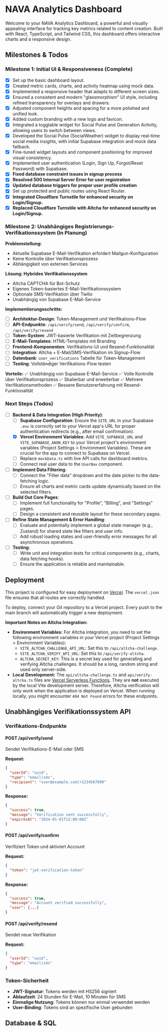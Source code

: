 # NAVA Analytics Dashboard

Welcome to your NAVA Analytics Dashboard, a powerful and visually appealing interface for tracking key metrics related to content creation. Built with React, TypeScript, and Tailwind CSS, this dashboard offers interactive charts and a responsive design.

## Milestones & Todos

### Milestone 1: Initial UI & Responsiveness (Complete)
- [x] Set up the basic dashboard layout.
- [x] Created metric cards, charts, and activity heatmap using mock data.
- [x] Implemented a responsive header that adapts to different screen sizes.
- [x] Ensured a consistent and modern "glassmorphism" UI style, including refined transparency for overlays and drawers.
- [x] Adjusted component heights and spacing for a more polished and unified look.
- [x] Added custom branding with a new logo and favicon.
- [x] Integrated a togglable widget for Social Pulse and Generation Activity, allowing users to switch between views.
- [x] Developed the Social Pulse (SocialWeather) widget to display real-time social media insights, with initial Supabase integration and mock data fallback.
- [x] Fine-tuned widget layouts and component positioning for improved visual consistency.
- [x] Implemented user authentication (Login, Sign Up, Forgot/Reset Password) with Supabase.
- [x] **Fixed database constraint issues in signup process**
- [x] **Resolved 500 Internal Server Error for user registration**
- [x] **Updated database triggers for proper user profile creation**
- [x] Set up protected and public routes using React Router.
- [x] **Integrated Cloudflare Turnstile for enhanced security on Login/Signup.**
- [x] **Replaced Cloudflare Turnstile with Altcha for enhanced security on Login/Signup.**

### Milestone 2: Unabhängiges Registrierungs-Verifikationssystem (In Planung)

**Problemstellung:**
- Aktuelle Supabase E-Mail-Verifikation erfordert Mailgun-Konfiguration
- Keine Kontrolle über Verifikationsprozess
- Abhängigkeit von externen Services

**Lösung: Hybrides Verifikationssystem**
- Altcha CAPTCHA für Bot-Schutz
- Eigenes Token-basiertes E-Mail-Verifikationssystem
- Optionale SMS-Verifikation über Twilio
- Unabhängig von Supabase E-Mail-Service

**Implementierungsschritte:**
- [ ] **Architektur-Design**: Token-Management und Verifikations-Flow
- [ ] **API-Endpunkte**: `/api/verify/send`, `/api/verify/confirm`, `/api/verify/resend`
- [ ] **Token-System**: JWT-basierte Verifikation mit Zeitbegrenzung
- [ ] **E-Mail-Templates**: HTML-Templates mit Branding
- [ ] **Frontend-Komponenten**: Verifikations-UI und Resend-Funktionalität
- [ ] **Integration**: Altcha + E-Mail/SMS-Verifikation im Signup-Flow
- [ ] **Datenbank**: `user_verifications` Tabelle für Token-Management
- [ ] **Testing**: Vollständiger Verifikations-Flow testen

**Vorteile:**
✅ Unabhängig von Supabase E-Mail-Service
✅ Volle Kontrolle über Verifikationsprozess
✅ Skalierbar und erweiterbar
✅ Mehrere Verifikationsmethoden
✅ Bessere Benutzererfahrung mit Resend-Funktionalität

### Next Steps (Todos)
- [ ] **Backend & Data Integration (High Priority)**:
    - [ ] **Supabase Configuration**: Ensure the `SITE_URL` in your Supabase `.env` is correctly set to your Vercel app's URL for proper authentication redirects (e.g., after email confirmation).
    - [x] **Vercel Environment Variables**: Add `VITE_SUPABASE_URL` and `VITE_SUPABASE_ANON_KEY` to your Vercel project's environment variables (Project Settings > Environment Variables). These are crucial for the app to connect to Supabase on Vercel.
    - [ ] Replace `mockData.ts` with live API calls for dashboard metrics.
    - [ ] Connect real user data to the `UserNav` component.
- [ ] **Implement Data Filtering**:
    - [ ] Connect the "Filter data" dropdown and the date picker to the data-fetching logic.
    - [ ] Ensure all charts and metric cards update dynamically based on the selected filters.
- [ ] **Build Out Core Pages**:
    - [ ] Implement full functionality for "Profile", "Billing", and "Settings" pages.
    - [ ] Design a consistent and reusable layout for these secondary pages.
- [ ] **Refine State Management & Error Handling**:
    - [ ] Evaluate and potentially implement a global state manager (e.g., Zustand) for shared state like filters and user info.
    - [ ] Add robust loading states and user-friendly error messages for all asynchronous operations.
- [ ] **Testing**:
    - [ ] Write unit and integration tests for critical components (e.g., charts, data fetching hooks).
    - [ ] Ensure the application is reliable and maintainable.

## Deployment

This project is configured for easy deployment on [Vercel](https://vercel.com/). The `vercel.json` file ensures that all routes are correctly handled.

To deploy, connect your Git repository to a Vercel project. Every push to the main branch will automatically trigger a new deployment.

**Important Notes on Altcha Integration:**

*   **Environment Variables:** For Altcha integration, you need to set the following environment variables in your Vercel project (Project Settings > Environment Variables):
    *   `VITE_ALTCHA_CHALLENGE_API_URL`: Set this to `/api/altcha-challenge`.
    *   `VITE_ALTCHA_VERIFY_API_URL`: Set this to `/api/verify-altcha`.
    *   `ALTCHA_SECRET_KEY`: This is a secret key used for generating and verifying Altcha challenges. It should be a long, random string and used only server-side.
*   **Local Development:** The `api/altcha-challenge.ts` and `api/verify-altcha.ts` files are [Vercel Serverless Functions](https://vercel.com/docs/functions/serverless-functions). They are **not** executed by the local Vite development server. Therefore, Altcha verification will only work when the application is deployed on Vercel. When running locally, you might encounter `404 Not Found` errors for these endpoints.

## Unabhängiges Verifikationssystem API

### Verifikations-Endpunkte

#### POST /api/verify/send
Sendet Verifikations-E-Mail oder SMS

**Request:**
```json
{
  "userId": "uuid",
  "type": "email|sms",
  "recipient": "user@example.com|+1234567890"
}
```

**Response:**
```json
{
  "success": true,
  "message": "Verification sent successfully",
  "expiresAt": "2024-01-01T12:00:00Z"
}
```

#### POST /api/verify/confirm
Verifiziert Token und aktiviert Account

**Request:**
```json
{
  "token": "jwt-verification-token"
}
```

**Response:**
```json
{
  "success": true,
  "message": "Account verified successfully",
  "user": {...}
}
```

#### POST /api/verify/resend
Sendet neue Verifikation

**Request:**
```json
{
  "userId": "uuid",
  "type": "email|sms"
}
```

### Token-Sicherheit

- **JWT-Signatur**: Tokens werden mit HS256 signiert
- **Ablaufzeit**: 24 Stunden für E-Mail, 10 Minuten für SMS
- **Einmalige Nutzung**: Tokens können nur einmal verwendet werden
- **User-Binding**: Tokens sind an spezifische User gebunden

## Database & SQL
